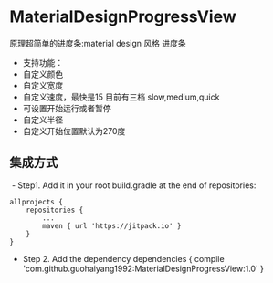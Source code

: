# MaterialDesignProgressView
原理超简单的进度条:material design 风格 进度条
 * 支持功能：
 * 自定义颜色  
 * 自定义宽度  
 * 自定义速度，最快是15 目前有三档 slow,medium,quick 
 * 可设置开始运行或者暂停  
 * 自定义半径 
 * 自定义开始位置默认为270度
 
 ## 集成方式
 
  - Step1. Add it in your root build.gradle at the end of repositories:
  
	allprojects {
		repositories {
			...
			maven { url 'https://jitpack.io' }
		}
	}

 - Step 2. Add the dependency
	dependencies {
	        compile 'com.github.guohaiyang1992:MaterialDesignProgressView:1.0'
	}

